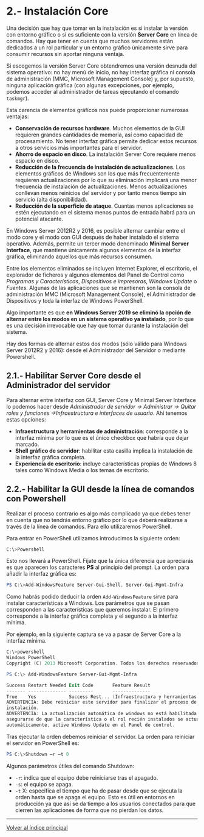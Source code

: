 # 2.- Instalación Core

Una decisión que hay que tomar en la instalación es si instalar la versión con entorno gráfico o si es suficiente con la versión **Server Core** en línea de comandos. Hay que tener en cuenta que muchos servidores están dedicados a un rol particular y un entorno gráfico únicamente sirve para consumir recursos sin aportar ninguna ventaja.  

Si escogemos la versión Server Core obtendremos una versión desnuda del sistema operativo: no hay menú de inicio, no hay interfaz gráfica ni consola de administración (MMC, Microsoft Management Console) y, por supuesto, ninguna aplicación gráfica (con algunas excepciones, por ejemplo, podemos acceder al administrador de tareas ejecutando el comando `taskmgr`).

Esta carencia de elementos gráficos nos puede proporcionar numerosas ventajas:

- **Conservación de recursos hardware**. Muchos elementos de la GUI requieren grandes cantidades de memoria, así como capacidad de procesamiento. No tener interfaz gráfica permite dedicar estos recursos a otros servicios más importantes para el servidor.
- **Ahorro de espacio en disco**. La instalación Server Core requiere menos espacio en disco.
- **Reducción de la frecuencia de instalación de actualizaciones**. Los elementos gráficos de Windows son los que más frecuentemente requieren actualizaciones por lo que su eliminación implicará una menor frecuencia de instalación de actualizaciones. Menos actualizaciones conllevan menos reinicios del servidor y por tanto menos tiempo sin servicio (alta disponibilidad).
- **Reducción de la superficie de ataque**. Cuantas menos aplicaciones se estén ejecutando en el sistema menos puntos de entrada habrá para un potencial atacante. 

En Windows Server 2012R2 y 2016, es posible alternar cambiar entre el modo core y el modo con GUI después de haber instalado el sistema operativo. Además, permite un tercer modo denominado **Minimal Server Interface**, que mantiene únicamente algunos elementos de la interfaz gráfica, eliminando aquellos que más recursos consumen.

Entre los elementos eliminados se incluyen Internet Explorer, el escritorio, el explorador de ficheros y algunos elementos del Panel de Control como *Programas y Características*, *Dispositivos e impresoras*, *Windows Update* o *Fuentes*. Algunas de las aplicaciones que se mantienen son la consola de administración MMC (Microsoft Management Console), el Administrador de Dispositivos y toda la interfaz de Windows PowerShell.

Algo importante es que **en Windows Server 2019 se eliminó la opción de alternar entre los modos en un sistema operativo ya instalado**, por lo que es una decisión irrevocable que hay que tomar durante la instalación del sistema.

Hay dos formas de alternar estos dos modos (sólo válido para Windows Server 2012R2 y 2016): desde el Administrador del Servidor o mediante Powershell.


## 2.1.- Habilitar Server Core desde el Administrador del servidor

Para alternar entre interfaz con GUI, Server Core y Minimal Server Interface lo podemos hacer desde *Administrador de servidor -> Administrar -> Quitar roles y funciones ->Infraestructura e interfaces de usuario*. Ahí tenemos estas opciones:

- **Infraestructura y herramientas de administración**: corresponde a la interfaz mínima por lo que es el único checkbox que habría que dejar marcado.
- **Shell gráfico de servidor**: habilitar esta casilla implica la instalación de la interfaz gráfica completa.
- **Experiencia de escritorio**: incluye características propias de Windows 8 tales como Windows Media o los temas de escritorio.
 

## 2.2.- Habilitar la GUI desde la línea de comandos con Powershell

Realizar el proceso contrario es algo más complicado ya que debes tener en cuenta que no tendrás entorno gráfico por lo que deberá realizarse a través de la línea de comandos.  Para ello utilizaremos PowerShell.

Para entrar en PowerShell utilizamos introducimos la siguiente orden:

```powershell
C:\>Powershell
```

Esto nos llevará a PowerShell. Fíjate que la única diferencia que apreciarás es que aparecen los caracteres **PS** al principio del prompt. La orden para añadir la interfaz gráfica es:

```powershell
PS C:\>Add-WindowsFeature Server-Gui-Shell, Server-Gui-Mgmt-Infra
```

Como habrás podido deducir la orden `Add-WindowsFeature` sirve para instalar características a Windows. Los parámetros que se pasan corresponden a las características que queremos instalar. El primero corresponde a la interfaz gráfica completa y el segundo a la interfaz mínima.

Por ejemplo, en la siguiente captura se va a pasar de Server Core a la interfaz mínima.

```powershell
C:\>powershell
Windows PowerShell
Copyright (C) 2013 Microsoft Corporation. Todos los derechos reservados.

PS C:\> Add-WindowsFeature Server-Gui-Mgmt-Infra

Success Restart Needed Exit Code       Feature Result
------- -------------- ---------       --------------
True    Yes            Success Rest... (Infraestructura y herramientas de adm...
ADVERTENCIA: Debe reiniciar este servidor para finalizar el proceso de
instalación.
ADVERTENCIA: La actualización automática de windows no está habilitada. Para
asegurarse de que la característica o el rol recién instalados se actualicen
automáticamente, active Windows Update en el Panel de control.
```

Tras ejecutar la orden debemos reiniciar el servidor. La orden para reiniciar el servidor en PowerShell es:

```powershell
PS C:\>Shutdown –r –t 0
```

Algunos parámetros útiles del comando Shutdown:

- `-r`: indica que el equipo debe reiniciarse tras el apagado.
- `-s`: el equipo se apaga.
- `-t` X: especifica el tiempo que ha de pasar desde que se ejecuta la orden hasta que se apaga el equipo. Esto es útil en entornos en producción ya que así se da tiempo a los usuarios conectados para que cierren las aplicaciones de forma que no pierdan los datos.




***
[Volver al índice principal](index_UT07.md)